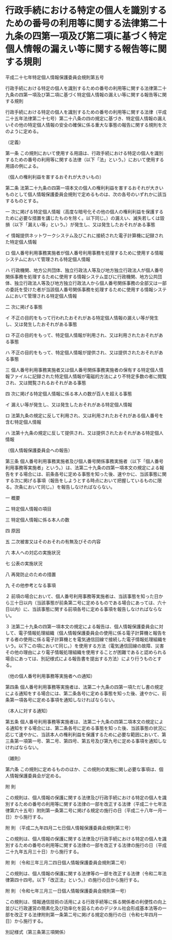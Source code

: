 # 行政手続における特定の個人を識別するための番号の利用等に関する法律第二十九条の四第一項及び第二項に基づく特定個人情報の漏えい等に関する報告等に関する規則

平成二十七年特定個人情報保護委員会規則第五号

行政手続における特定の個人を識別するための番号の利用等に関する法律第二十九条の四第一項及び第二項に基づく特定個人情報の漏えい等に関する報告等に関する規則

行政手続における特定の個人を識別するための番号の利用等に関する法律（平成二十五年法律第二十七号）第二十八条の四の規定に基づき、特定個人情報の漏えいその他の特定個人情報の安全の確保に係る重大な事態の報告に関する規則を次のように定める。

（定義）

第一条 この規則において使用する用語は、行政手続における特定の個人を識別するための番号の利用等に関する法律（以下「法」という。）において使用する用語の例による。

（個人の権利利益を害するおそれが大きいもの）

第二条 法第二十九条の四第一項本文の個人の権利利益を害するおそれが大きいものとして個人情報保護委員会規則で定めるものは、次の各号のいずれかに該当するものとする。

一 次に掲げる特定個人情報（高度な暗号化その他の個人の権利利益を保護するために必要な措置を講じたものを除く。以下同じ。）の漏えい、滅失若しくは毀損（以下「漏えい等」という。）が発生し、又は発生したおそれがある事態

イ 情報提供ネットワークシステム及びこれに接続された電子計算機に記録された特定個人情報

ロ 個人番号利用事務実施者が個人番号利用事務を処理するために使用する情報システムにおいて管理される特定個人情報

ハ 行政機関、地方公共団体、独立行政法人等及び地方独立行政法人が個人番号関係事務を処理するために使用する情報システム並びに行政機関、地方公共団体、独立行政法人等及び地方独立行政法人から個人番号関係事務の全部又は一部の委託を受けた者が当該個人番号関係事務を処理するために使用する情報システムにおいて管理される特定個人情報

二 次に掲げる事態

イ 不正の目的をもって行われたおそれがある特定個人情報の漏えい等が発生し、又は発生したおそれがある事態

ロ 不正の目的をもって、特定個人情報が利用され、又は利用されたおそれがある事態

ハ 不正の目的をもって、特定個人情報が提供され、又は提供されたおそれがある事態

三 個人番号利用事務実施者又は個人番号関係事務実施者の保有する特定個人情報ファイルに記録された特定個人情報が電磁的方法により不特定多数の者に閲覧され、又は閲覧されるおそれがある事態

四 次に掲げる特定個人情報に係る本人の数が百人を超える事態

イ 漏えい等が発生し、又は発生したおそれがある特定個人情報

ロ 法第九条の規定に反して利用され、又は利用されたおそれがある個人番号を含む特定個人情報

ハ 法第十九条の規定に反して提供され、又は提供されたおそれがある特定個人情報

（個人情報保護委員会への報告）

第三条 個人番号利用事務実施者及び個人番号関係事務実施者（以下「個人番号利用事務等実施者」という。）は、法第二十九条の四第一項本文の規定による報告をする場合には、前条各号に定める事態を知った後、速やかに、当該事態に関する次に掲げる事項（報告をしようとする時点において把握しているものに限る。次条において同じ。）を報告しなければならない。

一 概要

二 特定個人情報の項目

三 特定個人情報に係る本人の数

四 原因

五 二次被害又はそのおそれの有無及びその内容

六 本人への対応の実施状況

七 公表の実施状況

八 再発防止のための措置

九 その他参考となる事項

２ 前項の場合において、個人番号利用事務等実施者は、当該事態を知った日から三十日以内（当該事態が前条第二号に定めるものである場合にあっては、六十日以内）に、当該事態に関する前項各号に定める事項を報告しなければならない。

３ 法第二十九条の四第一項本文の規定による報告は、個人情報保護委員会に対して、電子情報処理組織（個人情報保護委員会の使用に係る電子計算機と報告をする者の使用に係る電子計算機とを電気通信回線で接続した電子情報処理組織をいう。以下この項において同じ。）を使用する方法（電気通信回線の故障、災害その他の理由により電子情報処理組織を使用することが困難であると認められる場合にあっては、別記様式による報告書を提出する方法）により行うものとする。

（他の個人番号利用事務等実施者への通知）

第四条 個人番号利用事務等実施者は、法第二十九条の四第一項ただし書の規定による通知をする場合には、第二条各号に定める事態を知った後、速やかに、前条第一項各号に定める事項を通知しなければならない。

（本人に対する通知）

第五条 個人番号利用事務等実施者は、法第二十九条の四第二項本文の規定による通知をする場合には、第二条各号に定める事態を知った後、当該事態の状況に応じて速やかに、当該本人の権利利益を保護するために必要な範囲において、第三条第一項第一号、第二号、第四号、第五号及び第九号に定める事項を通知しなければならない。

（雑則）

第六条 この規則に定めるもののほか、この規則の実施に関し必要な事項は、個人情報保護委員会が定める。

附 則

この規則は、個人情報の保護に関する法律及び行政手続における特定の個人を識別するための番号の利用等に関する法律の一部を改正する法律（平成二十七年法律第六十五号）附則第一条第二号に掲げる規定の施行の日（平成二十八年一月一日）から施行する。

附 則 （平成二九年四月二七日個人情報保護委員会規則第三号）

この規則は、個人情報の保護に関する法律及び行政手続における特定の個人を識別するための番号の利用等に関する法律の一部を改正する法律の施行の日（平成二十九年五月三十日）から施行する。

附 則 （令和三年三月二四日個人情報保護委員会規則第二号）

この規則は、個人情報の保護に関する法律等の一部を改正する法律（令和二年法律第四十四号。以下「改正法」という。）の施行の日から施行する。

附 則 （令和七年三月三一日個人情報保護委員会規則第一号）

この規則は、情報通信技術の活用による行政手続等に係る関係者の利便性の向上並びに行政運営の簡素化及び効率化を図るためのデジタル社会形成基本法等の一部を改正する法律附則第一条第二号に掲げる規定の施行の日（令和七年四月一日）から施行する。

別記様式（第三条第三項関係）

[](/./pict/2FH00000077382.pdf)

